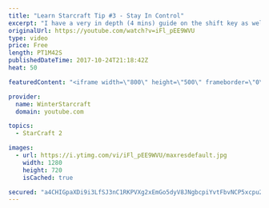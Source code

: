 ```yaml
---
title: "Learn Starcraft Tip #3 - Stay In Control"
excerpt: "I have a very in depth (4 mins) guide on the shift key as well here https://www.youtube.com/watch?v=7x9pHr544oY"
originalUrl: https://youtube.com/watch?v=iFl_pEE9WVU
type: video
price: Free
length: PT1M42S
publishedDateTime: 2017-10-24T21:18:42Z
heat: 50

featuredContent: "<iframe width=\"800\" height=\"500\" frameborder=\"0\" src=\"https://www.youtube.com/embed/iFl_pEE9WVU\" allow=\"accelerometer; autoplay; encrypted-media; gyroscope; picture-in-picture\" allowfullscreen></iframe>"

provider:
  name: WinterStarcraft
  domain: youtube.com

topics:
  - StarCraft 2

images:
  - url: https://i.ytimg.com/vi/iFl_pEE9WVU/maxresdefault.jpg
    width: 1280
    height: 720
    isCached: true

secured: "a4CHIGpaXDi9i3LfSJ3nC1RKPVXg2xEmGo5dyV8JNgbcpiYvtFbvNCP5xcpu2i6jhJGXb6TLAExGjPisEPZud1lKhbltHG1igKoUhGVbRZrO5gbj+xp3a0xghOXajuCfarQBH7Hl+waTT6G6kMLzubC1bplyh1rvPKRexh1dWb8t8tWRxUOWGKbo+dIkxlD7eSmqfhCRJRI2rZjFx6RNAm7NS/hO9bmDsyRyhK2oFWR1IqpcAan5CkuaJwjjPLTONySuLdVSA1p+E69oRU4ycBGeP9gBXylItY4u9ATUapH6OHmJw5FKU6vVRX9TFvqFtFuW7lfPnZ9nYuNGWDBPgwUgNVB5v0MZY2GZXPu7KS2tbjdaqgjdfG3wG21it5jkqMVxBp9uoBO2BADgDWb0xAi3kX5jqmhUg8kfWTT/HZA=;FVDyPLAiK2oDAVsHcF78zw=="
---
```


